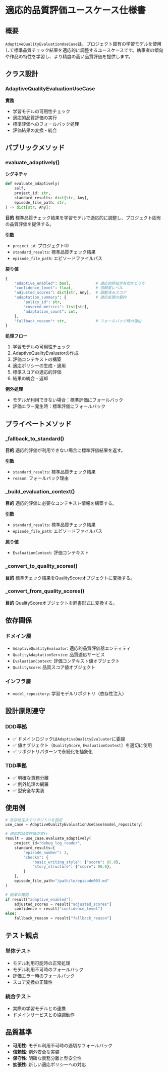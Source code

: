 # 適応的品質評価ユースケース仕様書

## 概要
`AdaptiveQualityEvaluationUseCase`は、プロジェクト固有の学習モデルを使用して標準品質チェック結果を適応的に調整するユースケースです。執筆者の傾向や作品の特性を学習し、より精度の高い品質評価を提供します。

## クラス設計

### AdaptiveQualityEvaluationUseCase

**責務**
- 学習モデルの可用性チェック
- 適応的品質評価の実行
- 標準評価へのフォールバック処理
- 評価結果の変換・統合

## パブリックメソッド

### evaluate_adaptively()

**シグネチャ**
```python
def evaluate_adaptively(
    self,
    project_id: str,
    standard_results: dict[str, Any],
    episode_file_path: str,
) -> dict[str, Any]:
```

**目的**
標準品質チェック結果を学習モデルで適応的に調整し、プロジェクト固有の品質評価を提供する。

**引数**
- `project_id`: プロジェクトID
- `standard_results`: 標準品質チェック結果
- `episode_file_path`: エピソードファイルパス

**戻り値**
```python
{
    "adaptive_enabled": bool,           # 適応的評価が有効かどうか
    "confidence_level": float,          # 信頼度レベル
    "adjusted_scores": dict[str, Any],  # 調整済みスコア
    "adaptation_summary": {             # 適応処理の要約
        "policy_id": str,
        "covered_metrics": list[str],
        "adaptation_count": int,
    },
    "fallback_reason": str,             # フォールバック時の理由
}
```

**処理フロー**
1. 学習モデルの可用性チェック
2. AdaptiveQualityEvaluatorの作成
3. 評価コンテキストの構築
4. 適応ポリシーの生成・適用
5. 標準スコアの適応的評価
6. 結果の統合・返却

**例外処理**
- モデルが利用できない場合：標準評価にフォールバック
- 評価エラー発生時：標準評価にフォールバック

## プライベートメソッド

### _fallback_to_standard()

**目的**
適応的評価が利用できない場合に標準評価結果を返す。

**引数**
- `standard_results`: 標準品質チェック結果
- `reason`: フォールバック理由

### _build_evaluation_context()

**目的**
適応的評価に必要なコンテキスト情報を構築する。

**引数**
- `standard_results`: 標準品質チェック結果
- `episode_file_path`: エピソードファイルパス

**戻り値**
- `EvaluationContext`: 評価コンテキスト

### _convert_to_quality_scores()

**目的**
標準チェック結果をQualityScoreオブジェクトに変換する。

### _convert_from_quality_scores()

**目的**
QualityScoreオブジェクトを辞書形式に変換する。

## 依存関係

### ドメイン層
- `AdaptiveQualityEvaluator`: 適応的品質評価器エンティティ
- `QualityAdaptationService`: 品質適応サービス
- `EvaluationContext`: 評価コンテキスト値オブジェクト
- `QualityScore`: 品質スコア値オブジェクト

### インフラ層
- `model_repository`: 学習モデルリポジトリ（依存性注入）

## 設計原則遵守

### DDD準拠
- ✅ ドメインロジックは`AdaptiveQualityEvaluator`に委譲
- ✅ 値オブジェクト（`QualityScore`, `EvaluationContext`）を適切に使用
- ✅ リポジトリパターンで永続化を抽象化

### TDD準拠
- ✅ 明確な責務分離
- ✅ 例外処理の網羅
- ✅ 型安全な実装

## 使用例

```python
# 依存性注入でリポジトリを設定
use_case = AdaptiveQualityEvaluationUseCase(model_repository)

# 適応的品質評価の実行
result = use_case.evaluate_adaptively(
    project_id="debug_log_reader",
    standard_results={
        "episode_number": 3,
        "checks": {
            "basic_writing_style": {"score": 85.0},
            "story_structure": {"score": 90.0},
        }
    },
    episode_file_path="/path/to/episode003.md"
)

# 結果の確認
if result["adaptive_enabled"]:
    adjusted_scores = result["adjusted_scores"]
    confidence = result["confidence_level"]
else:
    fallback_reason = result["fallback_reason"]
```

## テスト観点

### 単体テスト
- モデル利用可能時の正常処理
- モデル利用不可時のフォールバック
- 評価エラー時のフォールバック
- スコア変換の正確性

### 統合テスト
- 実際の学習モデルとの連携
- ドメインサービスとの協調動作

## 品質基準

- **可用性**: モデル利用不可時の適切なフォールバック
- **信頼性**: 例外安全な実装
- **保守性**: 明確な責務分離と型安全性
- **拡張性**: 新しい適応ポリシーへの対応
